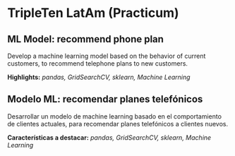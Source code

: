# TripleTen LatAm (Practicum)

## ML Model: recommend phone plan

Develop a machine learning model based on the behavior of current customers, to recommend telephone plans to new customers.

**Highlights:** *pandas, GridSearchCV, sklearn,  Machine Learning*

## Modelo ML: recomendar planes telefónicos

Desarrollar un modelo de machine learning basado en el comportamiento de clientes actuales, para recomendar planes telefónicos a clientes nuevos.

**Características a destacar:** *pandas, GridSearchCV, sklearn,  Machine Learning*
